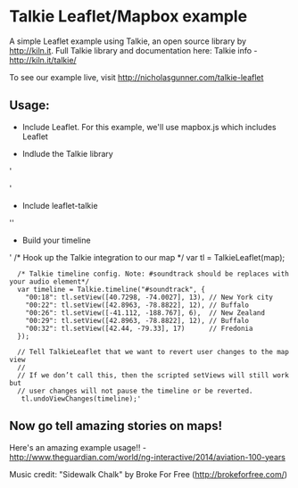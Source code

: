 Talkie Leaflet/Mapbox example
===========

A simple Leaflet example using Talkie, an open source library by http://kiln.it. Full Talkie library and documentation here: Talkie info - http://kiln.it/talkie/

To see our example live, visit http://nicholasgunner.com/talkie-leaflet

## Usage:

* Include Leaflet. For this example, we'll use mapbox.js which includes Leaflet

	<script src='mapbox-dist/mapbox.js'></script>
	<link href='mapbox-dist/mapbox.css' rel='stylesheet' />

* Indlude the Talkie library

'<link rel="stylesheet" type="text/css" href="http://kiln.it/talkie/ui/1.0/talkie.css">
<script src="http://kiln.it/talkie-1.3.min.js"></script>'

* Include leaflet-talkie

'<script src="talkie-leaflet.js"></script>'

* Build your timeline

'      /* Hook up the Talkie integration to our map */
      var tl = TalkieLeaflet(map);

      /* Talkie timeline config. Note: #soundtrack should be replaces with your audio element*/
      var timeline = Talkie.timeline("#soundtrack", {
        "00:18": tl.setView([40.7298, -74.0027], 13), // New York city
        "00:22": tl.setView([42.8963, -78.8822], 12), // Buffalo
        "00:26": tl.setView([-41.112, -188.767], 6),  // New Zealand
        "00:29": tl.setView([42.8963, -78.8822], 12), // Buffalo
        "00:32": tl.setView([42.44, -79.33], 17)      // Fredonia
      });

      // Tell TalkieLeaflet that we want to revert user changes to the map view
      //
      // If we don’t call this, then the scripted setViews will still work but
      // user changes will not pause the timeline or be reverted.
       tl.undoViewChanges(timeline);'

## Now go tell amazing stories on maps!

Here's an amazing example usage!! - http://www.theguardian.com/world/ng-interactive/2014/aviation-100-years

Music credit: "Sidewalk Chalk" by Broke For Free (http://brokeforfree.com/)
